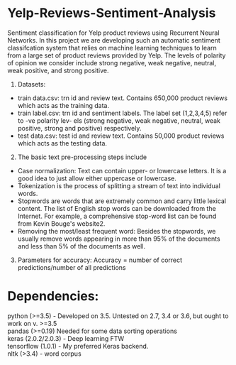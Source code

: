 # Yelp-Reviews-Sentiment-Analysis
Sentiment classification for Yelp product reviews using Recurrent Neural Networks.
In this project we are developing such an automatic sentiment classifcation system that relies on machine learning techniques to learn from a large set of product reviews provided by Yelp. The levels of polarity of opinion we consider include strong negative, weak negative, neutral, weak positive, and strong positive.

1. Datasets:
- train data.csv: trn id and review text. Contains 650,000 product reviews which acts as the
training data.  
- train label.csv: trn id and sentiment labels. The label set (1,2,3,4,5) refer to -ve polarity lev-
els (strong negative, weak negative, neutral, weak positive, strong and positive) respectively.  
- test data.csv: test id and review text. Contains 50,000 product reviews which acts as the
testing data.    

2. The basic text pre-processing steps include
- Case normalization: Text can contain upper- or lowercase letters. It is a good idea to just
allow either uppercase or lowercase.  
- Tokenization is the process of splitting a stream of text into individual words.  
- Stopwords are words that are extremely common and carry little lexical content. The list
of English stop words can be downloaded from the Internet. For example, a comprehensive
stop-word list can be found from Kevin Bouge's website2.  
- Removing the most/least frequent word: Besides the stopwords, we usually remove words
appearing in more than 95% of the documents and less than 5% of the documents as well.  

3. Parameters for accuracy:
Accuracy = number of correct predictions/number of all predictions  

# Dependencies:
python (>=3.5) - Developed on 3.5. Untested on 2.7, 3.4 or 3.6, but ought to work on v. >=3.5  
pandas (>=0.19) Needed for some data sorting operations  
keras (2.0.2/2.0.3) - Deep learning FTW  
tensorflow (1.0.1) - My preferred Keras backend.  
nltk (>3.4) - word corpus  
